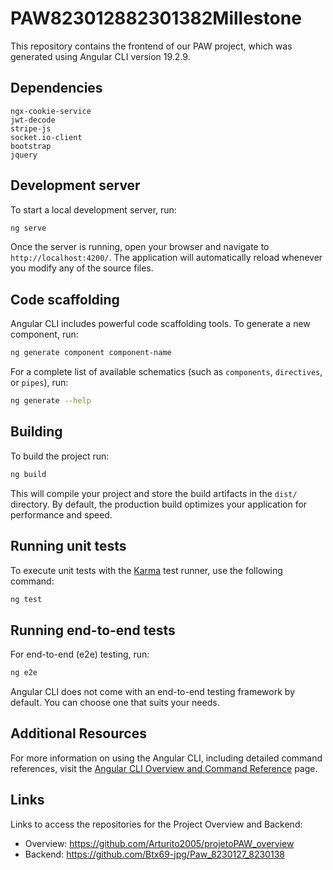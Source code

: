 # PAW823012882301382Millestone

This repository contains the frontend of our PAW project, which was generated using Angular CLI version 19.2.9.

## Dependencies
    ngx-cookie-service 
    jwt-decode 
    stripe-js 
    socket.io-client 
    bootstrap 
    jquery


## Development server

To start a local development server, run:

```bash
ng serve
```

Once the server is running, open your browser and navigate to `http://localhost:4200/`. The application will automatically reload whenever you modify any of the source files.

## Code scaffolding

Angular CLI includes powerful code scaffolding tools. To generate a new component, run:

```bash
ng generate component component-name
```

For a complete list of available schematics (such as `components`, `directives`, or `pipes`), run:

```bash
ng generate --help
```

## Building

To build the project run:

```bash
ng build
```

This will compile your project and store the build artifacts in the `dist/` directory. By default, the production build optimizes your application for performance and speed.

## Running unit tests

To execute unit tests with the [Karma](https://karma-runner.github.io) test runner, use the following command:

```bash
ng test
```

## Running end-to-end tests

For end-to-end (e2e) testing, run:

```bash
ng e2e
```

Angular CLI does not come with an end-to-end testing framework by default. You can choose one that suits your needs.

## Additional Resources

For more information on using the Angular CLI, including detailed command references, visit the [Angular CLI Overview and Command Reference](https://angular.dev/tools/cli) page.

## Links
Links to access the repositories for the Project Overview and Backend:
- Overview: https://github.com/Arturito2005/projetoPAW_overview
- Backend: https://github.com/Btx69-jpg/Paw_8230127_8230138
